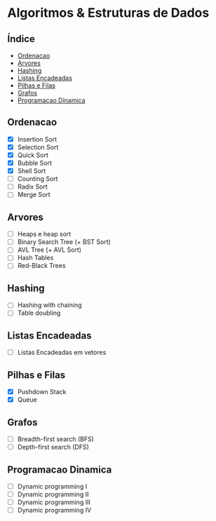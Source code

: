 # Algoritmos & Estruturas de Dados

## Índice
* [Ordenacao](#ordenacao)
* [Arvores](#arvores)
* [Hashing](#hashing)
* [Listas Encadeadas](#listas-encadeadas)
* [Pilhas e Filas](#pilhas-e-filas)
* [Grafos](#grafos)
* [Programacao Dinamica](#programacao-dinamica)

## Ordenacao
- [x] Insertion Sort
- [x] Selection Sort
- [x] Quick Sort
- [x] Bubble Sort
- [x] Shell Sort
- [ ] Counting Sort
- [ ] Radix Sort
- [ ] Merge Sort

## Arvores
- [ ] Heaps e heap sort
- [ ] Binary Search Tree (+ BST Sort)
- [ ] AVL Tree (+ AVL Sort)
- [ ] Hash Tables
- [ ] Red-Black Trees

## Hashing
- [ ] Hashing with chaining
- [ ] Table doubling

## Listas Encadeadas
- [ ] Listas Encadeadas em vetores

## Pilhas e Filas
- [x] Pushdown Stack
- [x] Queue

## Grafos
- [ ] Breadth-first search (BFS)
- [ ] Depth-first search (DFS)

## Programacao Dinamica
- [ ] Dynamic programming I
- [ ] Dynamic programming II
- [ ] Dynamic programming III
- [ ] Dynamic programming IV
